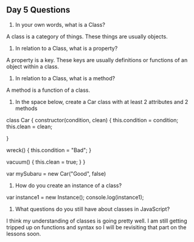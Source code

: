 ## Day 5 Questions

1. In your own words, what is a Class?

A class is a category of things. These things are usually objects.

1. In relation to a Class, what is a property?

A property is a key. These keys are usually definitions or functions of an object within a class.

1. In relation to a Class, what is a method?

A method is a function of a class.

1. In the space below, create a Car class with at least 2 attributes and 2 methods

class Car {
  constructor(condition, clean) {
    this.condition = condition;
    this.clean = clean;

}

wreck() {
this.condition = "Bad";
}

vacuum() {
  this.clean = true;
}
}

var mySubaru = new Car("Good", false)

1. How do you create an instance of a class?

var instance1 = new Instance();
console.log(instance1);

1. What questions do you still have about classes in JavaScript?

I think my understanding of classes is going pretty well. I am still getting tripped up on functions and syntax so I will be revisiting that part on the lessons soon.
